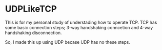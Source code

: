# UDPLikeTCP


This is for my personal study of understading how to operate TCP.
TCP has some basic connection steps; 3-way handshaking conncetion and 4-way handshaking disconnection.

So, I made this up using UDP becase UDP has no these steps.


